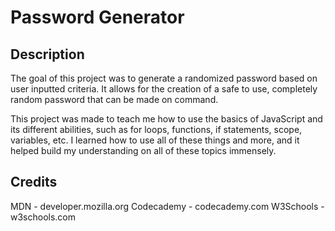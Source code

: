 # Password Generator

## Description

The goal of this project was to generate a randomized password based on user inputted criteria. It allows for the creation of a safe to use, completely random password that can be made on command.

This project was made to teach me how to use the basics of JavaScript and its different abilities, such as for loops, functions, if statements, scope, variables, etc. I learned how to use all of these things and more, and it helped build my understanding on all of these topics immensely.

## Credits

MDN - developer.mozilla.org
Codecademy - codecademy.com
W3Schools - w3schools.com
